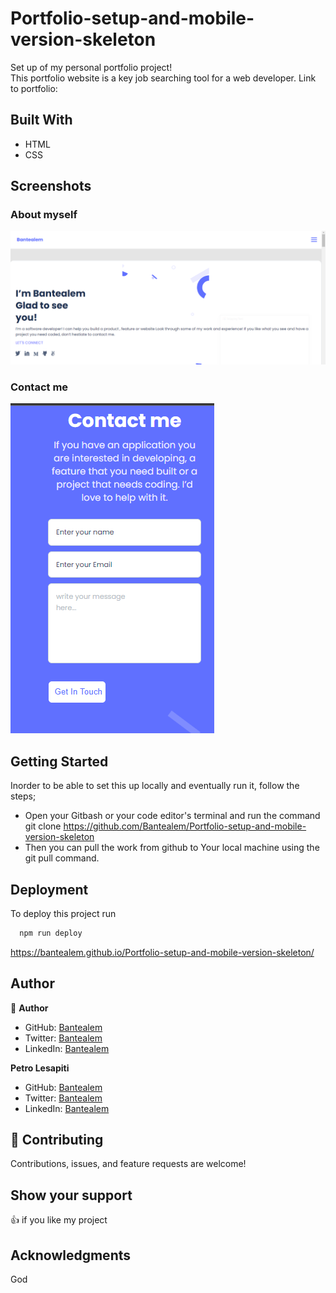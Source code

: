 # Portfolio-setup-and-mobile-version-skeleton

Set up of my personal portfolio project!  <br>
This portfolio website is a key job searching tool for a web developer. 
Link to portfolio:



## Built With

- HTML
- CSS


## Screenshots

### About myself
![App Screenshot](https://github.com/Bantealem/Portfolio-setup-and-mobile-version-skeleton/blob/contact-me/Screenshots/Capture.PNG?raw=true)
### Contact me
![App Screenshot](https://github.com/Bantealem/Portfolio-setup-and-mobile-version-skeleton/blob/contact-me/Screenshots/Capture-6.PNG?raw=true)



## Getting Started
 Inorder to be able to set this up locally and eventually run it, follow the steps;
- Open your Gitbash or your code editor's terminal and run the command git clone https://github.com/Bantealem/Portfolio-setup-and-mobile-version-skeleton
- Then you can pull the work from github to Your local machine using the git pull command.

## Deployment

To deploy this project run

```bash
  npm run deploy
```

https://bantealem.github.io/Portfolio-setup-and-mobile-version-skeleton/

## Author

👤 **Author**

- GitHub: [Bantealem](https://github.com/Bantealem)
- Twitter: [Bantealem](https://twitter.com/BantealemG)
- LinkedIn: [Bantealem](https://www.linkedin.com/in/bantealem-geto-a301b9213/)

 **Petro Lesapiti**
- GitHub: [Bantealem](https://github.com/Bantealem)
- Twitter: [Bantealem](https://twitter.com/BantealemG)
- LinkedIn: [Bantealem](https://www.linkedin.com/in/bantealem-geto-a301b9213/)




## 🤝 Contributing

Contributions, issues, and feature requests are welcome!


## Show your support
 👍 if you like my project

## Acknowledgments

God

